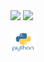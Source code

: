 <div>
  <img height = "180em" src= "https://github-readme-stats.vercel.app/api?username=hasanyucel&show_icons=true&theme=radical">
  <img height = "180em" src= "https://github-readme-stats.vercel.app/api/top-langs/?username=hasanyucel&layout=compact)](https://github.com/hasanyucel/github-readme-stats">
</div>

<div style = "display: inline_block"><br>
  <img align = "center" alt = "Hasan-Python" height = "30" width = "40" src= "https://github.com/devicons/devicon/blob/master/icons/python/python-original-wordmark.svg">
</div>
